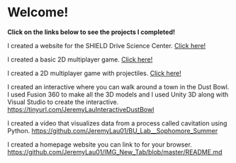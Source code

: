 # Welcome!
<b>Click on the links below to see the projects I completed!</b>


I created a website for the SHIELD Drive Science Center.
<a href="http://sites.bu.edu/shield-drive/">Click here!</a>

I created a basic 2D multiplayer game.
<a href="https://github.com/JeremyLau01/basicmultiplayer_FromSecondAccount">Click here!</a>

I created a 2D multiplayer game with projectiles.
<a href="https://github.com/JeremyLau01/MultiGameTry1_FromSecondAccount">Click here!</a>

I created an interactive where you can walk around a town in the Dust Bowl. I used Fusion 360 to make all the 3D models and I used Unity 3D along with Visual Studio to create the interactive.
<a href="https://tinyurl.com/JeremyLauInteractiveDustBowl">https://tinyurl.com/JeremyLauInteractiveDustBowl</a>

I created a video that visualizes data from a process called cavitation using Python.
<a href="https://github.com/JeremyLau01/BU_Lab__Sophomore_Summer">https://github.com/JeremyLau01/BU_Lab__Sophomore_Summer</a>

I created a homepage website you can link to for your browser.
<a href="https://github.com/JeremyLau01/IMG_New_Tab/blob/master/README.md">https://github.com/JeremyLau01/IMG_New_Tab/blob/master/README.md</a>
